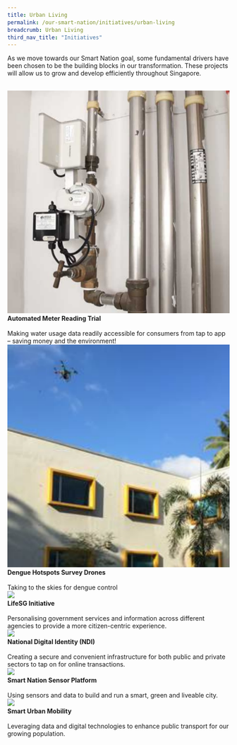 ```yaml
---
title: Urban Living
permalink: /our-smart-nation/initiatives/urban-living
breadcrumb: Urban Living
third_nav_title: "Initiatives"
---
```

As we move towards our Smart Nation goal, some fundamental drivers have been chosen to be the building blocks in our transformation. These projects will allow us to grow and develop efficiently throughout Singapore. 

<br>
<div class="row">  
  <div class="column-c" > 
    <a href="/our-smart-nation/initiatives/urban-living/amr-trial" target="_blank"><img src="/images/our-smart-nation/amr-trial.png"></a><br>
    <div class="header"><b>Automated Meter Reading Trial</b></div><br>
    <div class="para">Making water usage data readily accessible for consumers from tap to app – saving money and the environment!</div>
  </div>
   <div class="column-c"> 
    <a href="	
/our-smart-nation/initiatives/urban-living/dengue-hotspots-survey-drones" target="_blank"><img src="/images/our-smart-nation/dengue-hotspots-drones-overview.png"></a><br>
     <div class="header"><b>Dengue Hotspots Survey Drones</b></div><br>
    <div class="para">Taking to the skies for dengue control</div>
  </div>
  <div class="column-c">  
    <a href="/our-smart-nation/initiatives/strategic-national-projects/lifesg-initiative" target="_blank"><img src="/images/lifesg-initiative2.jpg"></a><br>
    <div class="header"><b>LifeSG Initiative</b></div><br>
    <div class="para">Personalising government services and information across different agencies to provide a more citizen-centric experience.</div>
  </div>     
</div>
<div class="row">  
  <div class="column-c" > 
    <a href="/our-smart-nation/initiatives/strategic-national-projects/national-digital-identity" target="_blank"><img src="/images/national-digital-identity2.jpg"></a><br>
    <div class="header"><b>National Digital Identity (NDI)</b></div><br>
    <div class="para">Creating a secure and convenient infrastructure for both public and private sectors to tap on for online transactions.</div>
  </div>
  <div class="column-c"> 
    <a href="/our-smart-nation/initiatives/strategic-national-projects/smart-nation-sensor-platform" target="_blank"><img src="/images/smart-nation-sensor-platform2.jpg"></a><br>       
    <div class="header"><b>Smart Nation Sensor Platform</b></div><br>
    <div class="para">Using sensors and data to build and run a smart, green and liveable city.</div> 
  </div>  
  <div class="column-c">  
    <a href="/our-smart-nation/initiatives/strategic-national-projects/smart-urban-mobility" target="_blank"><img src="/images/smart-urban-mobility2.jpg"></a><br>
    <div class="header"><b>Smart Urban Mobility</b></div><br>
    <div class="para">Leveraging data and digital technologies to enhance public transport for our growing population.</div>    
  </div>     
</div>
